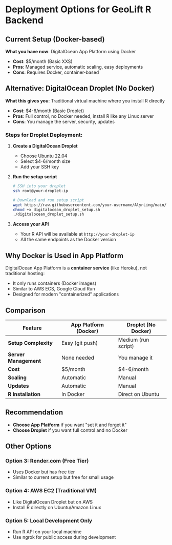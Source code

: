 # Deployment Options for GeoLift R Backend

## Current Setup (Docker-based)

**What you have now**: DigitalOcean App Platform using Docker
- **Cost**: $5/month (Basic XXS)
- **Pros**: Managed service, automatic scaling, easy deployments
- **Cons**: Requires Docker, container-based

## Alternative: DigitalOcean Droplet (No Docker)

**What this gives you**: Traditional virtual machine where you install R directly
- **Cost**: $4-6/month (Basic Droplet)
- **Pros**: Full control, no Docker needed, install R like any Linux server
- **Cons**: You manage the server, security, updates

### Steps for Droplet Deployment:

1. **Create a DigitalOcean Droplet**
   - Choose Ubuntu 22.04
   - Select $4-6/month size
   - Add your SSH key

2. **Run the setup script**
   ```bash
   # SSH into your droplet
   ssh root@your-droplet-ip
   
   # Download and run setup script
   wget https://raw.githubusercontent.com/your-username/AlynLing/main/digitalocean_droplet_setup.sh
   chmod +x digitalocean_droplet_setup.sh
   ./digitalocean_droplet_setup.sh
   ```

3. **Access your API**
   - Your R API will be available at `http://your-droplet-ip`
   - All the same endpoints as the Docker version

## Why Docker is Used in App Platform

DigitalOcean App Platform is a **container service** (like Heroku), not traditional hosting:
- It only runs containers (Docker images)
- Similar to AWS ECS, Google Cloud Run
- Designed for modern "containerized" applications

## Comparison

| Feature | App Platform (Docker) | Droplet (No Docker) |
|---------|----------------------|-------------------|
| **Setup Complexity** | Easy (git push) | Medium (run script) |
| **Server Management** | None needed | You manage it |
| **Cost** | $5/month | $4-6/month |
| **Scaling** | Automatic | Manual |
| **Updates** | Automatic | Manual |
| **R Installation** | In Docker | Direct on Ubuntu |

## Recommendation

- **Choose App Platform** if you want "set it and forget it"
- **Choose Droplet** if you want full control and no Docker

## Other Options

### Option 3: Render.com (Free Tier)
- Uses Docker but has free tier
- Similar to current setup but free for small usage

### Option 4: AWS EC2 (Traditional VM)
- Like DigitalOcean Droplet but on AWS
- Install R directly on Ubuntu/Amazon Linux

### Option 5: Local Development Only
- Run R API on your local machine
- Use ngrok for public access during development 